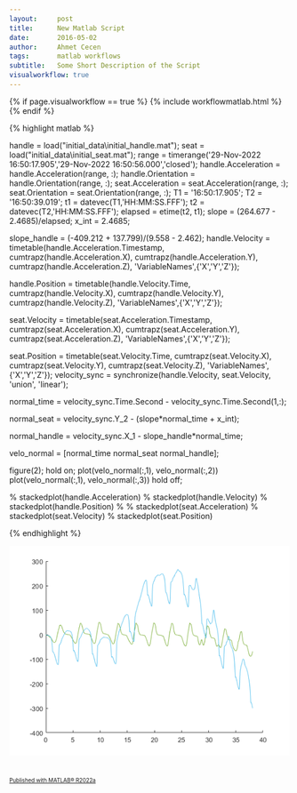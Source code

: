 ```yaml
---
layout:     post
title:      New Matlab Script
date:       2016-05-02 
author:     Ahmet Cecen
tags: 		matlab workflows
subtitle:   Some Short Description of the Script
visualworkflow: true
---
```

{% if page.visualworkflow == true %}
   {% include workflowmatlab.html %}
{% endif %}   
   

<!--
This HTML was auto-generated from MATLAB code.
To make changes, update the MATLAB code and republish this document.
-->
{% highlight matlab %}

handle = load("initial_data\initial_handle.mat");
seat = load("initial_data\initial_seat.mat");
range = timerange('29-Nov-2022 16:50:17.905','29-Nov-2022 16:50:56.000','closed');
handle.Acceleration = handle.Acceleration(range, :);
handle.Orientation = handle.Orientation(range, :);
seat.Acceleration = seat.Acceleration(range, :);
seat.Orientation = seat.Orientation(range, :);
T1 = '16:50:17.905';
T2 = '16:50:39.019';
t1 = datevec(T1,'HH:MM:SS.FFF');
t2 = datevec(T2,'HH:MM:SS.FFF');
elapsed = etime(t2, t1);
slope = (264.677 - 2.4685)/elapsed;
x_int = 2.4685;

slope_handle = (-409.212 + 137.799)/(9.558 - 2.462);
handle.Velocity = timetable(handle.Acceleration.Timestamp, cumtrapz(handle.Acceleration.X), cumtrapz(handle.Acceleration.Y), cumtrapz(handle.Acceleration.Z), 'VariableNames',{'X','Y','Z'});

handle.Position = timetable(handle.Velocity.Time, cumtrapz(handle.Velocity.X), cumtrapz(handle.Velocity.Y), cumtrapz(handle.Velocity.Z), 'VariableNames',{'X','Y','Z'});

seat.Velocity = timetable(seat.Acceleration.Timestamp, cumtrapz(seat.Acceleration.X), cumtrapz(seat.Acceleration.Y), cumtrapz(seat.Acceleration.Z), 'VariableNames',{'X','Y','Z'});

seat.Position = timetable(seat.Velocity.Time, cumtrapz(seat.Velocity.X), cumtrapz(seat.Velocity.Y), cumtrapz(seat.Velocity.Z), 'VariableNames',{'X','Y','Z'});
velocity_sync = synchronize(handle.Velocity, seat.Velocity, 'union', 'linear');

normal_time = velocity_sync.Time.Second - velocity_sync.Time.Second(1,:);

normal_seat = velocity_sync.Y_2 - (slope*normal_time + x_int);

normal_handle = velocity_sync.X_1 - slope_handle*normal_time;

velo_normal = [normal_time normal_seat normal_handle];


figure(2);
hold on;
plot(velo_normal(:,1), velo_normal(:,2))
plot(velo_normal(:,1), velo_normal(:,3))
hold off;

% stackedplot(handle.Acceleration)
% stackedplot(handle.Velocity)
% stackedplot(handle.Position)
%
% stackedplot(seat.Acceleration)
% stackedplot(seat.Velocity)
% stackedplot(seat.Position)

{% endhighlight %}

<img src="erg_analysis_01.png"> 

<br><a href="http://www.mathworks.com/products/matlab/" style="font-size: 0.7em">Published with MATLAB&reg; R2022a</a><br>